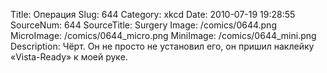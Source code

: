 Title: Операция 
Slug: 644 
Category: xkcd 
Date: 2010-07-19 19:28:55 
SourceNum: 644 
SourceTitle: Surgery 
Image: /comics/0644.png 
MicroImage: /comics/0644_micro.png 
MiniImage: /comics/0644_mini.png 
Description: Чёрт. Он не просто не установил его, он пришил наклейку «Vista-Ready» к моей руке. 

